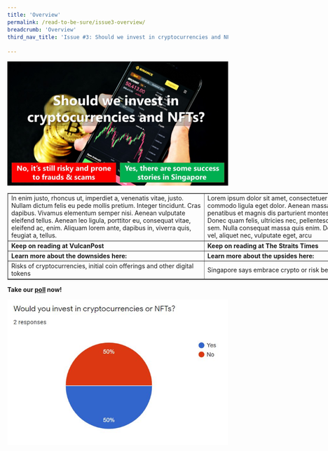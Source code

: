 ```yaml
---
title: 'Overview'
permalink: /read-to-be-sure/issue3-overview/
breadcrumb: 'Overview'
third_nav_title: 'Issue #3: Should we invest in cryptocurrencies and NFTs?'

---
```


![](../images/RTBS3-masthead.jpg)

<table style="width: 180%;" border="1" cellpadding="20">
	<tbody>
		<tr><td>In enim justo, rhoncus ut, imperdiet a, venenatis vitae, justo. Nullam dictum felis eu pede mollis pretium. Integer tincidunt. Cras dapibus. Vivamus elementum semper nisi. Aenean vulputate eleifend tellus. Aenean leo ligula, porttitor eu, consequat vitae, eleifend ac, enim. Aliquam lorem ante, dapibus in, viverra quis, feugiat a, tellus.	</td>
            <td>Lorem ipsum dolor sit amet, consectetuer adipiscing elit. Aenean commodo ligula eget dolor. Aenean massa. Cum sociis natoque penatibus et magnis dis parturient montes, nascetur ridiculus mus. Donec quam felis, ultricies nec, pellentesque eu, pretium quis, sem. Nulla consequat massa quis enim. Donec pede justo, fringilla vel, aliquet nec, vulputate eget, arcu</td></tr>
        <tr><td><b>Keep on reading at VulcanPost</b></td>
			<td><b>Keep on reading at The Straits Times</b></td></tr>
		<tr>
			<td><b>Learn more about the downsides here:</b></td>
			<td><b>Learn more about the upsides here:</b></td>
		</tr>
        <tr>
			<td>Risks of cryptocurrencies, initial coin offerings and other digital tokens</td>
			<td>Singapore says embrace crypto or risk being ‘left behind’</td>
		</tr>
	</tbody>
</table>



**Take our [poll](https://forms.gle/jPRLHNv5DXGgKtrEA) now!**

![](../images/rtbs3-engagement-poll-results.JPG)